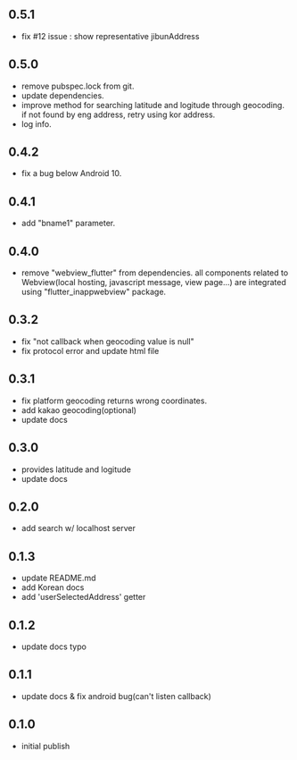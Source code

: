 ## 0.5.1
* fix #12 issue : show representative jibunAddress

## 0.5.0
* remove pubspec.lock from git.
* update dependencies.
* improve method for searching latitude and logitude through geocoding.
  if not found by eng address, retry using kor address.
* log info.

## 0.4.2
* fix a bug below Android 10.

## 0.4.1
* add "bname1" parameter.

## 0.4.0
* remove "webview_flutter" from dependencies.
  all components related to Webview(local hosting, javascript message, view page...) are integrated using "flutter_inappwebview" package.

## 0.3.2
* fix "not callback when geocoding value is null"
* fix protocol error and update html file

## 0.3.1
* fix platform geocoding returns wrong coordinates.
* add kakao geocoding(optional)
* update docs

## 0.3.0
* provides latitude and logitude
* update docs

## 0.2.0
* add search w/ localhost server

## 0.1.3
* update README.md
* add Korean docs
* add 'userSelectedAddress' getter

## 0.1.2
* update docs typo

## 0.1.1
* update docs & fix android bug(can't listen callback)

## 0.1.0
* initial publish